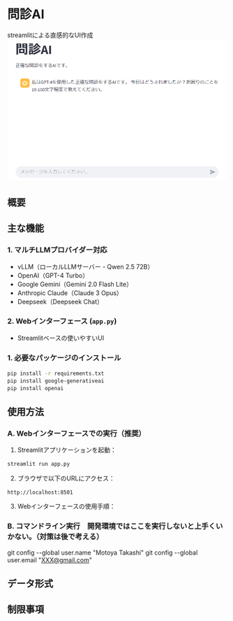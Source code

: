 # 問診AI

streamlitによる直感的なUI作成
![](images/menu.png)

## 概要

## 主な機能

### 1. マルチLLMプロバイダー対応
- vLLM（ローカルLLMサーバー - Qwen 2.5 72B）
- OpenAI（GPT-4 Turbo）
- Google Gemini（Gemini 2.0 Flash Lite）
- Anthropic Claude（Claude 3 Opus）
- Deepseek（Deepseek Chat）

### 2. Webインターフェース (`app.py`)
- Streamlitベースの使いやすいUI


### 1. 必要なパッケージのインストール
```bash
pip install -r requirements.txt
pip install google-generativeai
pip install openai
```

## 使用方法

### A. Webインターフェースでの実行（推奨）

1. Streamlitアプリケーションを起動：
```bash
streamlit run app.py
```

2. ブラウザで以下のURLにアクセス：
```
http://localhost:8501
```

3. Webインターフェースの使用手順：

### B. コマンドライン実行　開発環境ではここを実行しないと上手くいかない。（対策は後で考える）
git config --global user.name "Motoya Takashi"
git config --global user.email "XXX@gmail.com"

## データ形式

## 制限事項
